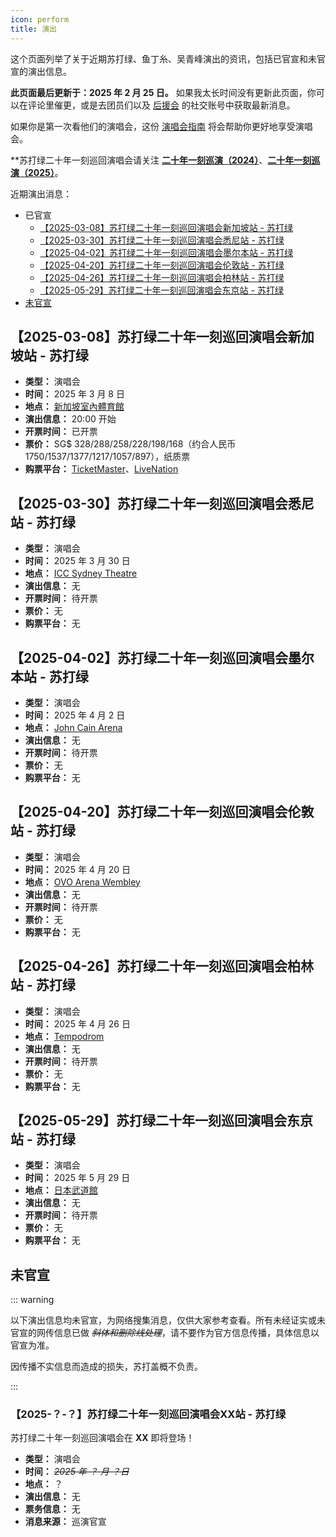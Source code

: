 ```yaml
---
icon: perform
title: 演出
---
```


这个页面列举了关于近期苏打绿、鱼丁糸、吴青峰演出的资讯，包括已官宣和未官宣的演出信息。

**此页面最后更新于：2025 年 2 月 25 日。** 如果我太长时间没有更新此页面，你可以在评论里催更，或是去团员们以及 [后援会](/wiki/fans/club) 的社交账号中获取最新消息。

如果你是第一次看他们的演唱会，这份 [演唱会指南](/concerts/guide/) 将会帮助你更好地享受演唱会。

**苏打绿二十年一刻巡回演唱会请关注 [**二十年一刻巡演（2024）**](/news/20yike)、[**二十年一刻巡演（2025）**](/news/20yike-2025)。

近期演出消息：

- 已官宣
  - [【2025-03-08】苏打绿二十年一刻巡回演唱会新加坡站 - 苏打绿](#【2025-03-08】苏打绿二十年一刻巡回演唱会新加坡站-苏打绿)
  - [【2025-03-30】苏打绿二十年一刻巡回演唱会悉尼站 - 苏打绿](#【2025-03-30】苏打绿二十年一刻巡回演唱会悉尼站-苏打绿)
  - [【2025-04-02】苏打绿二十年一刻巡回演唱会墨尔本站 - 苏打绿](#【2025-04-02】苏打绿二十年一刻巡回演唱会墨尔本站-苏打绿)
  - [【2025-04-20】苏打绿二十年一刻巡回演唱会伦敦站 - 苏打绿](#【2025-04-20】苏打绿二十年一刻巡回演唱会伦敦站-苏打绿)
  - [【2025-04-26】苏打绿二十年一刻巡回演唱会柏林站 - 苏打绿](#【2025-04-26】苏打绿二十年一刻巡回演唱会柏林站-苏打绿)
  - [【2025-05-29】苏打绿二十年一刻巡回演唱会东京站 - 苏打绿](#【2025-05-29】苏打绿二十年一刻巡回演唱会东京站-苏打绿)
- [未官宣](#未官宣)

## 【2025-03-08】苏打绿二十年一刻巡回演唱会新加坡站 - 苏打绿

- **类型：** 演唱会
- **时间：** 2025 年 3 月 8 日
- **地点：** [新加坡室內體育館](https://maps.app.goo.gl/XBwhFLoCsi749goV9)
- **演出信息：** 20:00 开始
- **开票时间：** 已开票
- **票价：** SG$ 328/288/258/228/198/168（约合人民币 1750/1537/1377/1217/1057/897），纸质票
- **购票平台：** [TicketMaster](https://ticketmaster.sg/activity/detail/25sg_sodagreen)、[LiveNation](https://www.livenation.sg/show/1556076/%E8%)

## 【2025-03-30】苏打绿二十年一刻巡回演唱会悉尼站 - 苏打绿

- **类型：** 演唱会
- **时间：** 2025 年 3 月 30 日
- **地点：** [ICC Sydney Theatre](https://maps.app.goo.gl/YzYoc9ogJwZkBRsLA)
- **演出信息：** 无
- **开票时间：** 待开票
- **票价：** 无
- **购票平台：** 无

## 【2025-04-02】苏打绿二十年一刻巡回演唱会墨尔本站 - 苏打绿

- **类型：** 演唱会
- **时间：** 2025 年 4 月 2 日
- **地点：** [John Cain Arena](https://maps.app.goo.gl/uoti5dv9satPqEAJ9)
- **演出信息：** 无
- **开票时间：** 待开票
- **票价：** 无
- **购票平台：** 无

## 【2025-04-20】苏打绿二十年一刻巡回演唱会伦敦站 - 苏打绿

- **类型：** 演唱会
- **时间：** 2025 年 4 月 20 日
- **地点：** [OVO Arena Wembley](https://maps.app.goo.gl/jQYwcPsE428Tu2kR6)
- **演出信息：** 无
- **开票时间：** 待开票
- **票价：** 无
- **购票平台：** 无

## 【2025-04-26】苏打绿二十年一刻巡回演唱会柏林站 - 苏打绿

- **类型：** 演唱会
- **时间：** 2025 年 4 月 26 日
- **地点：** [Tempodrom](https://maps.app.goo.gl/WEzRTQd5tc8sS5UN9)
- **演出信息：** 无
- **开票时间：** 待开票
- **票价：** 无
- **购票平台：** 无

## 【2025-05-29】苏打绿二十年一刻巡回演唱会东京站 - 苏打绿

- **类型：** 演唱会
- **时间：** 2025 年 5 月 29 日
- **地点：** [日本武道館](https://maps.app.goo.gl/mzUjqbgkTq7x6ksC9)
- **演出信息：** 无
- **开票时间：** 待开票
- **票价：** 无
- **购票平台：** 无

## 未官宣

::: warning

以下演出信息均未官宣，为网络搜集消息，仅供大家参考查看。所有未经证实或未官宣的网传信息已做 *~~斜体和删除线处理~~*，请不要作为官方信息传播，具体信息以官宣为准。

因传播不实信息而造成的损失，苏打盖概不负责。

:::

### 【2025-？-？】苏打绿二十年一刻巡回演唱会XX站 - 苏打绿

苏打绿二十年一刻巡回演唱会在 **XX** 即将登场！

- **类型：** 演唱会
- **时间：** *~~2025 年 ？ 月 ？日~~*
- **地点：** ？
- **演出信息：** 无
- **票务信息：** 无
- **消息来源：** 巡演官宣
